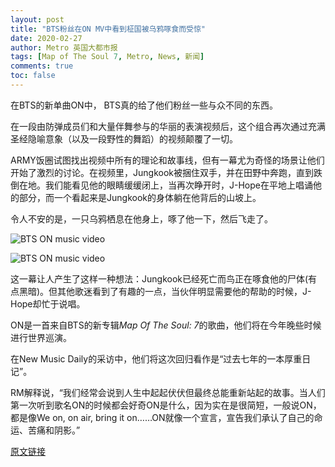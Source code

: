 ```yaml
---
layout: post
title: "BTS粉丝在ON MV中看到柾国被乌鸦啄食而受惊"
date: 2020-02-27
author: Metro 英国大都市报
tags: [Map of The Soul 7, Metro, News, 新闻]
comments: true
toc: false
---
```


在BTS的新单曲ON中， BTS真的给了他们粉丝一些与众不同的东西。

在一段由防弹成员们和大量伴舞参与的华丽的表演视频后，这个组合再次通过充满圣经隐喻意象（以及一段野性的舞蹈）的视频颠覆了一切。

ARMY饭圈试图找出视频中所有的理论和故事线，但有一幕尤为奇怪的场景让他们开始了激烈的讨论。在视频里，Jungkook被捆住双手，并在田野中奔跑，直到跌倒在地。我们能看见他的眼睛缓缓闭上，当再次睁开时，J-Hope在平地上唱诵他的部分，而一个看起来是Jungkook的身体躺在他背后的山坡上。

令人不安的是，一只乌鸦栖息在他身上，啄了他一下，然后飞走了。

![BTS ON music video](https://tva1.sinaimg.cn/large/00831rSTgy1gccqu50y57j30f0068wex.jpg)

![BTS ON music video](https://tva1.sinaimg.cn/large/00831rSTgy1gccqu7beqkj30f0066aai.jpg)

这一幕让人产生了这样一种想法：Jungkook已经死亡而鸟正在啄食他的尸体(有点黑暗)。但其他歌迷看到了有趣的一点，当伙伴明显需要他的帮助的时候，J-Hope却忙于说唱。

ON是一首来自BTS的新专辑*Map Of The Soul: 7*的歌曲，他们将在今年晚些时候进行世界巡演。

在New Music Daily的采访中，他们将这次回归看作是“过去七年的一本厚重日记”。

RM解释说，“我们经常会说到人生中起起伏伏但最终总能重新站起的故事。当人们第一次听到歌名ON的时候都会好奇ON是什么，因为实在是很简短，一般说ON，都是像We on, on air, bring it on……ON就像一个宣言，宣告我们承认了自己的命运、苦痛和阴影。”

[原文链接](https://metro.co.uk/2020/02/27/bts-fans-freak-jungkook-gets-eaten-crow-mysterious-music-video-12315701/) 



































